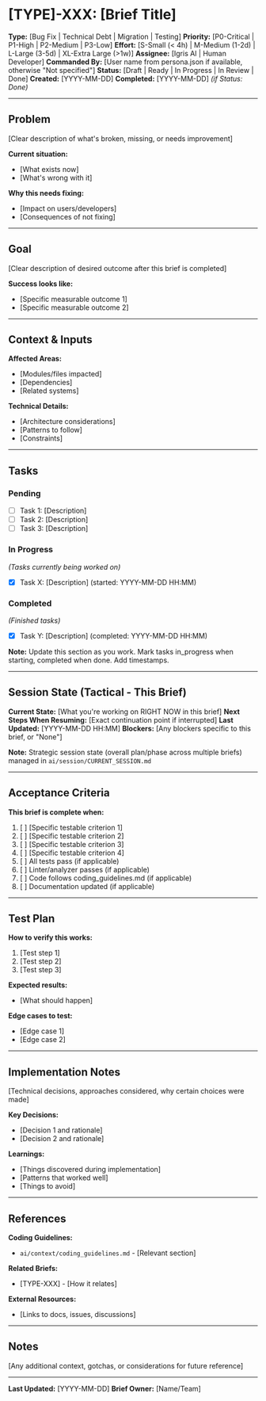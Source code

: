 # [TYPE]-XXX: [Brief Title]

**Type:** [Bug Fix | Technical Debt | Migration | Testing]
**Priority:** [P0-Critical | P1-High | P2-Medium | P3-Low]
**Effort:** [S-Small (< 4h) | M-Medium (1-2d) | L-Large (3-5d) | XL-Extra Large (>1w)]
**Assignee:** [Igris AI | Human Developer]
**Commanded By:** [User name from persona.json if available, otherwise "Not specified"]
**Status:** [Draft | Ready | In Progress | In Review | Done]
**Created:** [YYYY-MM-DD]
**Completed:** [YYYY-MM-DD] _(if Status: Done)_

---

## Problem

[Clear description of what's broken, missing, or needs improvement]

**Current situation:**
- [What exists now]
- [What's wrong with it]

**Why this needs fixing:**
- [Impact on users/developers]
- [Consequences of not fixing]

---

## Goal

[Clear description of desired outcome after this brief is completed]

**Success looks like:**
- [Specific measurable outcome 1]
- [Specific measurable outcome 2]

---

## Context & Inputs

**Affected Areas:**
- [Modules/files impacted]
- [Dependencies]
- [Related systems]

**Technical Details:**
- [Architecture considerations]
- [Patterns to follow]
- [Constraints]

---

## Tasks

### Pending
- [ ] Task 1: [Description]
- [ ] Task 2: [Description]
- [ ] Task 3: [Description]

### In Progress
_(Tasks currently being worked on)_
- [x] Task X: [Description] (started: YYYY-MM-DD HH:MM)

### Completed
_(Finished tasks)_
- [x] Task Y: [Description] (completed: YYYY-MM-DD HH:MM)

**Note:** Update this section as you work. Mark tasks in_progress when starting, completed when done. Add timestamps.

---

## Session State (Tactical - This Brief)

**Current State:** [What you're working on RIGHT NOW in this brief]
**Next Steps When Resuming:** [Exact continuation point if interrupted]
**Last Updated:** [YYYY-MM-DD HH:MM]
**Blockers:** [Any blockers specific to this brief, or "None"]

**Note:** Strategic session state (overall plan/phase across multiple briefs) managed in `ai/session/CURRENT_SESSION.md`

---

## Acceptance Criteria

**This brief is complete when:**

1. [ ] [Specific testable criterion 1]
2. [ ] [Specific testable criterion 2]
3. [ ] [Specific testable criterion 3]
4. [ ] [Specific testable criterion 4]
5. [ ] All tests pass (if applicable)
6. [ ] Linter/analyzer passes (if applicable)
7. [ ] Code follows coding_guidelines.md (if applicable)
8. [ ] Documentation updated (if applicable)

---

## Test Plan

**How to verify this works:**

1. [Test step 1]
2. [Test step 2]
3. [Test step 3]

**Expected results:**
- [What should happen]

**Edge cases to test:**
- [Edge case 1]
- [Edge case 2]

---

## Implementation Notes

[Technical decisions, approaches considered, why certain choices were made]

**Key Decisions:**
- [Decision 1 and rationale]
- [Decision 2 and rationale]

**Learnings:**
- [Things discovered during implementation]
- [Patterns that worked well]
- [Things to avoid]

---

## References

**Coding Guidelines:**
- `ai/context/coding_guidelines.md` - [Relevant section]

**Related Briefs:**
- [TYPE-XXX] - [How it relates]

**External Resources:**
- [Links to docs, issues, discussions]

---

## Notes

[Any additional context, gotchas, or considerations for future reference]

---

**Last Updated:** [YYYY-MM-DD]
**Brief Owner:** [Name/Team]
